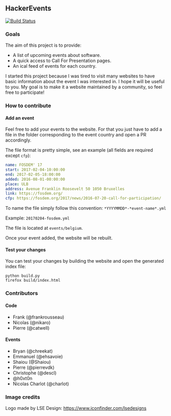 ## HackerEvents

[![Build Status](https://travis-ci.org/hackerevents/hackerevents.svg?branch=master)](https://travis-ci.org/hackerevents/hackerevents)

### Goals

The aim of this project is to provide:

* A list of upcoming events about software.
* A quick access to Call For Presentation pages.
* An ical feed of events for each country.

I started this project because I was tired to visit many websites to have basic
information about the event I was interested in. I hope it will be useful to
you. My goal is to make it a website maintained by a community, so feel free to
participate!

### How to contribute

#### Add an event

Feel free to add your events to the website. For that you just have to add a file in the folder corresponding to the event country and open a PR accordingly.

The file format is pretty simple, see an example (all fields are required except `cfp`):

```yaml
name: FOSDEM' 17
start: 2017-02-04-10:00:00
end: 2017-02-05-18:00:00
added: 2016-08-01-00:00:00
place: ULB
address: Avenue Franklin Roosevelt 50 1050 Bruxelles
link: https://fosdem.org/
cfp: https://fosdem.org/2017/news/2016-07-20-call-for-participation/
```

To name the file simply follow this convention: `*YYYYMMDD*-*event-name*.yml`

Example: `20170204-fosdem.yml`

The file is located at `events/belgium`.

Once your event added, the website will be rebuilt. 

#### Test your changes

You can test your changes by building the website and open the generated index
file:

    python build.py
    firefox build/index.html


### Contributors

#### Code

* Frank (@frankrousseau)
* Nicolas (@nikaro)
* Pierre (@catwell)

#### Events

* Bryan (@chreekat)
* Emmanuel (@ehsavoie)
* Shaiou (@Shaiou)
* Pierre (@pierrevdk)
* Christophe (@descl)
* @h0xt0n
* Nicolas Charlot (@charlot)

### Image credits

Logo made by LSE Design: https://www.iconfinder.com/lsedesigns
